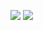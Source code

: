 ![](https://kikijinqili.github.io/CIM642-JinqiLi/hw-1/hw-1-layout.jpg)
![](https://kikijinqili.github.io/CIM642-JinqiLi/hw-1/hw-1-steps.jpg)
